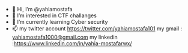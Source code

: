 - 👋 Hi, I’m @yahiamostafa
- 👀 I’m interested in CTF challanges
- 🌱 I’m currently learning Cyber security
- 📫 my twitter account https://twitter.com/yahiamostafa101
     my gmail : yahiamostafa1000@gmail.com
     my linkedin :https://www.linkedin.com/in/yahia-mostafarwx/

<!---
yahiamostafa/yahiamostafa is a ✨ special ✨ repository because its `README.md` (this file) appears on your GitHub profile.
You can click the Preview link to take a look at your changes.
--->
